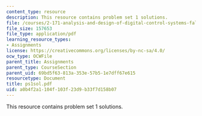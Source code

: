 ```yaml
---
content_type: resource
description: This resource contains problem set 1 solutions.
file: /courses/2-171-analysis-and-design-of-digital-control-systems-fall-2006/a0b4f2a1104f103f23d9b33f7d158b07_ps1sol.pdf
file_size: 157653
file_type: application/pdf
learning_resource_types:
- Assignments
license: https://creativecommons.org/licenses/by-nc-sa/4.0/
ocw_type: OCWFile
parent_title: Assignments
parent_type: CourseSection
parent_uid: 69bd5f63-813a-353e-57b5-1e7dff67e615
resourcetype: Document
title: ps1sol.pdf
uid: a0b4f2a1-104f-103f-23d9-b33f7d158b07
---
```

This resource contains problem set 1 solutions.